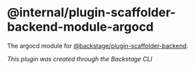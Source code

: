 # @internal/plugin-scaffolder-backend-module-argocd

The argocd module for [@backstage/plugin-scaffolder-backend](https://www.npmjs.com/package/@backstage/plugin-scaffolder-backend).

_This plugin was created through the Backstage CLI_
